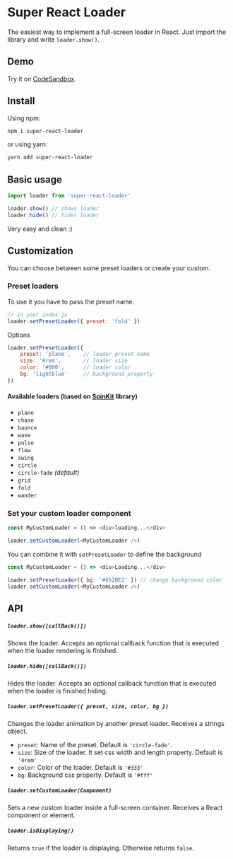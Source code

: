# Super React Loader
The easiest way to implement a full-screen loader in React.
Just import the library and write `loader.show()`.

## Demo
Try it on [CodeSandbox](https://codesandbox.io/s/super-react-loader-y7epr?file=/src/App.js).

## Install
Using npm:
```bash
npm i super-react-loader
```
or using yarn:
```bash
yarn add super-react-loader
```

## Basic usage
```javascript
import loader from 'super-react-loader'

loader.show() // shows loader
loader.hide() // hides loader
```
Very easy and clean :)

## Customization
You can choose between some preset loaders or create your custom.

### Preset loaders
To use it you have to pass the preset name.
```javascript
// in your index.js
loader.setPresetLoader({ preset: 'fold' })
```
Options
```javascript
loader.setPresetLoader({
    preset: 'plane',    // loader preset name
    size: '8rem',       // loader size
    color: '#000',      // loader color
    bg: 'lightblue'     // background property
})
```
#### Available loaders (based on [SpinKit](https://github.com/tobiasahlin/SpinKit) library)
- `plane`
- `chase`
- `baunce`
- `wave`
- `pulse`
- `flow`
- `swing`
- `circle`
- `circle-fade` _(default)_
- `grid`
- `fold`
- `wander`

### Set your custom loader component
```javascript
const MyCustomLoader = () => <div>loading...</div>

loader.setCustomLoader(<MyCustomLoader />)
```

You can combine it with `setPresetLoader` to define the background
```javascript
const MyCustomLoader = () => <div>Loading...</div>

loader.setPresetLoader({ bg: '#652BE2' }) // change background color
loader.setCustomLoader(<MyCustomLoader />)
```

## API
##### `loader.show([callBack()])`
Shows the loader.
Accepts an optional callback function that is executed when the loader rendering is finished.

##### `loader.hide([callBack()])`
Hides the loader.
Accepts an optional callback function that is executed when the loader is finished hiding.

##### `loader.setPresetLoader({ preset, size, color, bg })`
Changes the loader animation by another preset loader.
Receives a strings object.
- `preset`: Name of the preset. Default is `'circle-fade'`.
- `size`: Size of the loader. It set css width and length property. Default is `'4rem'`
- `color`: Color of the loader. Default is `'#333'`
- `bg`: Background css property. Default is `'#fff'`

##### `loader.setCustomLoader(Component)`
Sets a new custom loader inside a full-screen container.
Receives a React component or element.

##### `loader.isDisplaying()`
Returns `true` if the loader is displaying. Otherwise returns `false`.

